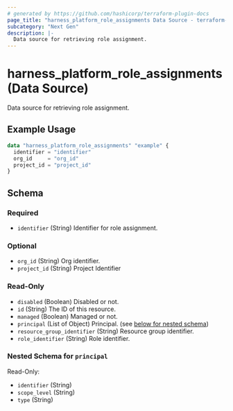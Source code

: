 ```yaml
---
# generated by https://github.com/hashicorp/terraform-plugin-docs
page_title: "harness_platform_role_assignments Data Source - terraform-provider-harness"
subcategory: "Next Gen"
description: |-
  Data source for retrieving role assignment.
---
```


# harness_platform_role_assignments (Data Source)

Data source for retrieving role assignment.

## Example Usage

```terraform
data "harness_platform_role_assignments" "example" {
  identifier = "identifier"
  org_id     = "org_id"
  project_id = "project_id"
}
```

<!-- schema generated by tfplugindocs -->
## Schema

### Required

- `identifier` (String) Identifier for role assignment.

### Optional

- `org_id` (String) Org identifier.
- `project_id` (String) Project Identifier

### Read-Only

- `disabled` (Boolean) Disabled or not.
- `id` (String) The ID of this resource.
- `managed` (Boolean) Managed or not.
- `principal` (List of Object) Principal. (see [below for nested schema](#nestedatt--principal))
- `resource_group_identifier` (String) Resource group identifier.
- `role_identifier` (String) Role identifier.

<a id="nestedatt--principal"></a>
### Nested Schema for `principal`

Read-Only:

- `identifier` (String)
- `scope_level` (String)
- `type` (String)


